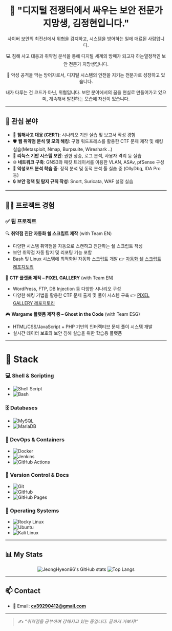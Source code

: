 <h1 align="center"> 🔐 "디지털 전쟁터에서 싸우는 보안 전문가 지망생, 김정현입니다." </h1>

<p align="center">사이버 보안의 최전선에서 위협을 감지하고, 시스템을 방어하는 일에 매료된 사람입니다.</p>  
<p align="center">💻 침해 사고 대응과 취약점 분석을 통해 디지털 세계의 방패가 되고자 하는열정적인 보안 전문가 지망생입니다.</p>
<p align="center">🎯 악성 공격을 막는 방어자로서, 디지털 시스템의 안전을 지키는 전문가로 성장하고 있습니다.</p>
<p align="center">내가 다루는 건 코드가 아닌, 위협입니다. 보안 분야에서의 꿈을 현실로 만들어가고 있으며, 계속해서 발전하는 모습에 자신이 있습니다.</p>


---

## 🎯 관심 분야

- 🚨 **침해사고 대응 (CERT)**: 시나리오 기반 실습 및 보고서 작성 경험  
- 🛡 **웹 취약점 분석 및 모의 해킹**: 구형 워드프레스를 활용한 CTF 문제 제작 및 해킹 실습(Metasploit, Nmap, Burpsuite, Wireshark ..)  
- 🧠 **리눅스 기반 시스템 보안**: 권한 상승, 로그 분석, 사용자 격리 등 실습  
- 🌐 **네트워크 구축**: GNS3와 패킷 트레이서를 이용한 VLAN, ASAv, pfSense 구성  
- 🐞 **악성코드 분석 학습 중**: 정적 분석 및 동적 분석 툴 실습 중 (OllyDbg, IDA Pro 등)  
- 🔒 **보안 정책 및 탐지 규칙 작성**: Snort, Suricata, WAF 설정 실습

---

## 👨‍💻 프로젝트 경험

### ✅ 팀 프로젝트

🔍 **취약점 진단 자동화 쉘 스크립트 제작** (with Team EN)
- 다양한 시스템 취약점을 자동으로 스캔하고 진단하는 쉘 스크립트 작성
- 보안 취약점 자동 탐지 및 리포팅 기능 포함
- Bash 및 Linux 시스템에 최적화된 자동화 스크립트 개발
👉 [자동화 쉘 스크립트 레포지토리](https://github.com/JeongHyeon96/Vulnerability-Scanner-ScriptTeamEN)

🎨 **CTF 플랫폼 제작 – PIXEL GALLERY** (with Team EN)
- WordPress, FTP, DB Injection 등 다양한 시나리오 구성
- 다양한 해킹 기법을 활용한 CTF 문제 출제 및 풀이 시스템 구축
👉 [PIXEL GALLERY 레포지토리](https://github.com/JeongHyeon96/CTF_PixelGallery_TeamEN)

🎮 **Wargame 플랫폼 제작 중 – Ghost in the Code** (with Team ESG)
- HTML/CSS/JavaScript + PHP 기반의 인터랙티브 문제 풀이 시스템 개발
- 실시간 데이터 보호와 보안 침해 실습을 위한 학습용 플랫폼

---

# 🔧 Stack

### 💻 Shell & Scripting
- ![Shell Script](https://img.shields.io/badge/-Shell%20Script-121011?style=for-the-badge&logo=gnubash&logoColor=white) 
- ![Bash](https://img.shields.io/badge/-Bash-4EAA25?style=for-the-badge&logo=gnubash&logoColor=white)

### 🗄 Databases
- ![MySQL](https://img.shields.io/badge/-MySQL-005C84?style=for-the-badge&logo=mysql&logoColor=white) 
- ![MariaDB](https://img.shields.io/badge/-MariaDB-003545?style=for-the-badge&logo=mariadb&logoColor=white)

### 🚀 DevOps & Containers
- ![Docker](https://img.shields.io/badge/-Docker-2496ED?style=for-the-badge&logo=docker&logoColor=white) 
- ![Jenkins](https://img.shields.io/badge/-Jenkins-D24939?style=for-the-badge&logo=jenkins&logoColor=white)
- ![GitHub Actions](https://img.shields.io/badge/-GitHub%20Actions-2088FF?style=for-the-badge&logo=githubactions&logoColor=white)

### 📂 Version Control & Docs
- ![Git](https://img.shields.io/badge/-Git-F05032?style=for-the-badge&logo=git&logoColor=white) 
- ![GitHub](https://img.shields.io/badge/-GitHub-181717?style=for-the-badge&logo=github&logoColor=white) 
- ![GitHub Pages](https://img.shields.io/badge/-GitHub%20Pages-121011?style=for-the-badge&logo=githubpages&logoColor=white)

### 🧰 Operating Systems
- ![Rocky Linux](https://img.shields.io/badge/-Rocky%20Linux-10B981?style=for-the-badge&logo=rockylinux&logoColor=white) 
- ![Ubuntu](https://img.shields.io/badge/-Ubuntu-E95420?style=for-the-badge&logo=ubuntu&logoColor=white) 
- ![Kali Linux](https://img.shields.io/badge/-Kali%20Linux-557C94?style=for-the-badge&logo=kalilinux&logoColor=white)


---

## 📊 My Stats

<p align="center">
  <img src="https://github-readme-stats.vercel.app/api?username=JeongHyeon96&show_icons=true&theme=tokyonight" alt="JeongHyeon96's GitHub stats" />
  <img src="https://github-readme-stats.vercel.app/api/top-langs/?username=JeongHyeon96&layout=compact&theme=tokyonight" alt="Top Langs" />
</p>

---



## 📫 Contact

- 📧 Email: **cv39290412@gmail.com**

---

> ✍️ *“취약점을 공부하며 강해지고 있는 중입니다. 끝까지 가보자!”*
